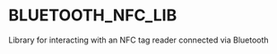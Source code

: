 BLUETOOTH_NFC_LIB
=================

Library for interacting with an NFC tag reader connected via Bluetooth